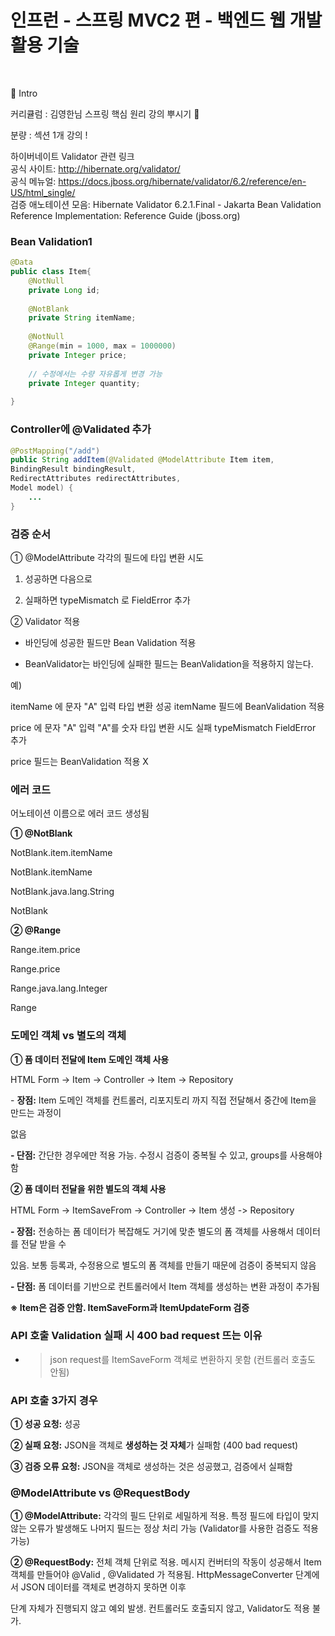 # 인프런 - 스프링 MVC2 편 - 백엔드 웹 개발 활용 기술
</br>

:pushpin: Intro

커리큘럼 : 김영한님 스프링 핵심 원리 강의 뿌시기 👊

분량 : 섹션 1개 강의 !  


하이버네이트 Validator 관련 링크  
공식 사이트: http://hibernate.org/validator/  
공식 메뉴얼: https://docs.jboss.org/hibernate/validator/6.2/reference/en-US/html_single/  
검증 애노테이션 모음: Hibernate Validator 6.2.1.Final - Jakarta Bean Validation Reference Implementation: Reference Guide (jboss.org)  


### **Bean Validation**1

```java
@Data
public class Item{
    @NotNull
    private Long id;
 
    @NotBlank
    private String itemName;
 
    @NotNull
    @Range(min = 1000, max = 1000000)
    private Integer price;
 
    // 수정에서는 수량 자유롭게 변경 가능
    private Integer quantity;
 
}
```

### **Controller에 @Validated 추가**

```java
@PostMapping("/add")
public String addItem(@Validated @ModelAttribute Item item, 
BindingResult bindingResult, 
RedirectAttributes redirectAttributes, 
Model model) {
    ...
}
```

### **검증 순서**

① @ModelAttribute 각각의 필드에 타입 변환 시도

1. 성공하면 다음으로

2. 실패하면 typeMismatch 로 FieldError 추가

② Validator 적용

- 바인딩에 성공한 필드만 Bean Validation 적용

- BeanValidator는 바인딩에 실패한 필드는 BeanValidation을 적용하지 않는다.

예)

itemName 에 문자 "A" 입력 타입 변환 성공 itemName 필드에 BeanValidation 적용

price 에 문자 "A" 입력 "A"를 숫자 타입 변환 시도 실패 typeMismatch FieldError 추가

price 필드는 BeanValidation 적용 X

### **에러 코드**

어노테이션 이름으로 에러 코드 생성됨

**① @NotBlank**

NotBlank.item.itemName

NotBlank.itemName

NotBlank.java.lang.String

NotBlank

**② @Range**

Range.item.price

Range.price

Range.java.lang.Integer

Range

### **도메인 객체 vs 별도의 객체**

**① 폼 데이터 전달에 Item 도메인 객체 사용**

HTML Form -> Item -> Controller -> Item -> Repository

- **장점:** Item 도메인 객체를 컨트롤러, 리포지토리 까지 직접 전달해서 중간에 Item을 만드는 과정이

없음

**- 단점:** 간단한 경우에만 적용 가능. 수정시 검증이 중복될 수 있고, groups를 사용해야 함

**② 폼 데이터 전달을 위한 별도의 객체 사용**

HTML Form -> ItemSaveFrom -> Controller -> Item 생성 -> Repository

**- 장점:** 전송하는 폼 데이터가 복잡해도 거기에 맞춘 별도의 폼 객체를 사용해서 데이터를 전달 받을 수

있음. 보통 등록과, 수정용으로 별도의 폼 객체를 만들기 때문에 검증이 중복되지 않음

**- 단점:** 폼 데이터를 기반으로 컨트롤러에서 Item 객체를 생성하는 변환 과정이 추가됨

**※ Item은 검증 안함. ItemSaveForm과 ItemUpdateForm 검증**

### **API 호출 Validation 실패 시 400 bad request 뜨는 이유**

- > json request를 ItemSaveForm 객체로 변환하지 못함 (컨트롤러 호출도 안됨)

### **API 호출 3가지 경우**

**① 성공 요청:** 성공

**② 실패 요청:** JSON을 객체로 **생성하는 것 자체**가 실패함 (400 bad request)

**③ 검증 오류 요청:** JSON을 객체로 생성하는 것은 성공했고, 검증에서 실패함

### **@ModelAttribute vs @RequestBody**

**① @ModelAttribute:** 각각의 필드 단위로 세밀하게 적용. 특정 필드에 타입이 맞지 않는 오류가 발생해도 나머지 필드는 정상 처리 가능 (Validator를 사용한 검증도 적용 가능)

**② @RequestBody:** 전체 객체 단위로 적용. 메시지 컨버터의 작동이 성공해서 Item 객체를 만들어야 @Valid , @Validated 가 적용됨. HttpMessageConverter 단계에서 JSON 데이터를 객체로 변경하지 못하면 이후

단계 자체가 진행되지 않고 예외 발생. 컨트롤러도 호출되지 않고, Validator도 적용 불가.
